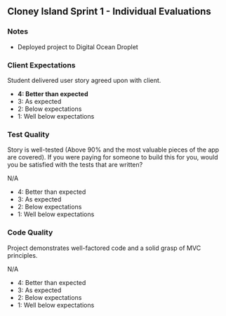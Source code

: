 ## Cloney Island Sprint 1 - Individual Evaluations

### Notes

* Deployed project to Digital Ocean Droplet

### Client Expectations

Student delivered user story agreed upon with client.

- **4: Better than expected**
- 3: As expected
- 2: Below expectations
- 1: Well below expectations

### Test Quality

Story is well-tested (Above 90% and the most valuable pieces of the app are covered). If you were paying for someone to build this for you, would you be satisfied with the tests that are written?

N/A

- 4: Better than expected
- 3: As expected
- 2: Below expectations
- 1: Well below expectations

### Code Quality

Project demonstrates well-factored code and a solid grasp of MVC principles.

N/A

- 4: Better than expected
- 3: As expected
- 2: Below expectations
- 1: Well below expectations
